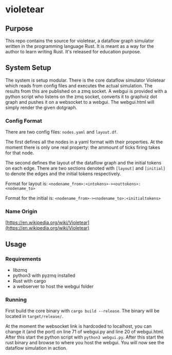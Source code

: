 # violetear
## Purpose
This repo contains the source for violetear, a dataflow graph simulator written in the programming language Rust. It is meant as a way for the author to learn writing Rust. It's released for education purpose.
## System Setup
The system is setup modular. There is the core dataflow simulator Violetear which reads from config files and executes the actual simulation. The results from this are published on a zmq socket. A webgui is provided with a python script who listens on the zmq socket, converts it to graphviz dot graph and pushes it on a websocket to a webgui. The webgui.html will simply render the given dotgraph.
### Config Format
There are two config files: ```nodes.yaml``` and ```layout.df```.

The first defines all the nodes in a yaml format with their properties. At the moment there is only one real property: the ammount of ticks firing takes for that node.

The second defines the layout of the dataflow graph and the initial tokens on each edge. There are two sections denoted with ```[layout]``` and ```[initial]``` to denote the edges and the initial tokens respectively.

Format for layout is: ```<nodename_from>:<intokens>-><outtokens>:<nodename_to>```

Format for the initial is:
```<nodename_from>-><nodename_to>:<initialtokens>```

### Name Origin
[https://en.wikipedia.org/wiki/Violetear](https://en.wikipedia.org/wiki/Violetear)


## Usage
### Requirements
* libzmq
* python3 with pyzmq installed
* Rust with cargo
* a webserver to host the webgui folder

### Running
First build the core binary with ```cargo build --release```. The binary will be located in ```target/release/```.

At the moment the websocket link is hardcoded to localhost, you can change it (and the port) on line 71 of webgui.py and line 20 of webgui.html. After this start the python script with ```python3 webgui.py```. After this start the rust binary and browse to where you host the webgui. You will now see the dataflow simulation in action.